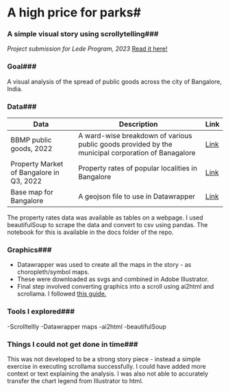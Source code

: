 # A high price for parks#
### A simple visual story using scrollytelling###

*Project submission for Lede Program, 2023*
[Read it here!](https://aishyv.github.io/parks-and-property/)

### Goal###
A visual analysis of the spread of public goods across the city of Bangalore, India. 

### Data###
| Data | Description | Link |
| ----------- | ----------- | ----------- |
| BBMP public goods, 2022 | A ward-wise breakdown of various public goods provided by the municipal corporation of Banagalore | [Link](https://data.opencity.in/dataset/bbmp-ward-wise-public-goods-data) |
| Property Market of Bangalore in Q3, 2022 | Property rates of popular localities in Bangalore | [Link](https://www.magicbricks.com/blog/property-rates-in-bangalore/130414.html)|
| Base map for Bangalore | A geojson file to use in Datawrapper | [Link](http://projects.datameet.org/Municipal_Spatial_Data/bangalore/)

The property rates data was available as tables on a webpage. I used beautifulSoup to scrape the data and convert to csv using pandas. The notebook for this is available in the docs folder of the repo.

### Graphics###
- Datawrapper was used to create all the maps in the story - as choropleth/symbol maps.
- These were downloaded as svgs and combined in Adobe Illustrator.
- Final step involved converting graphics into a scroll using ai2html and scrollama. I followed [this guide.](https://github.com/jsoma/ai2html-walkthroughs/tree/main/layers-scrollytelling)

### Tools I explored###
-Scrolltellly
-Datawrapper maps
-ai2html
-beautifulSoup

### Things I could not get done in time###
This was not developed to be a strong story piece - instead a simple exercise in executing scrollama successfully. I could have added more context or text explaining the analysis. 
I was also not able to accurately transfer the chart legend from Illustrator to html. 
